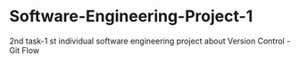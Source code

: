 # Software-Engineering-Project-1
2nd task-1 st individual software engineering project about Version Control - Git Flow
